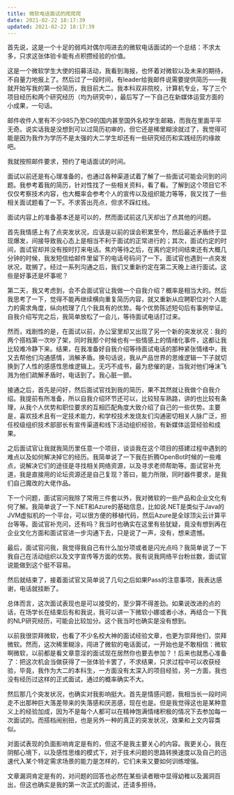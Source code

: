 ```yaml
---
title: 微软电话面试的爬爬爬
date: 2021-02-22 18:17:39
updated: 2021-02-22 18:17:39
---
```


首先说，这是一个十足的弱鸡对偶尔闯进去的微软电话面试的一个总结：不求太多，只求这张体验卡能有点积攒经验的价值。

这是一个微软学生大使的招募活动，我看到海报，也怀着对微软以及未来的期待，不自量力地报上了。然后过了一段时间，有leader给我邮件说需要提供简历——我就开始写我的第一份简历，我目前大二。我本科双非院校，计算机专业，写了三个项目经历和两个研究经历（均为研究中），最后写了一下自己在新媒体运营方面的小成果，一句话。

邮件收件人里有不少985乃至C9的国内甚至国外名校学生邮箱，而我在里面平平无奇。说实话我是没想到可以过简历初审的，但它还是稀里糊涂就过了，我觉得可能是因为我作为学历不是太强的大二学生却还有一些研究经历和实践经历的缘故吧。

我就按照邮件要求，预约了电话面试的时间。

面试以前还是有心理准备的，也通过各种渠道试着了解了一些面试可能会问到的问题。我参考着我的简历，针对性找了一些相关资料，看了看。了解到这个项目它不仅仅考察技术内容，也大概率会参考个人的宣传以及组织能力等等，我又找了一些相关面试题看了一下。不求答出亮点，但求不踩红线。

面试内容上的准备基本还是可以的，然而面试前这几天却出了点其他的问题。

首先我情感上有了点突发状况，应该是以前的误会积累至今，然后最近矛盾终于显现爆发，间接导致我心态上是相当不利于面试的正常进行的；其次，面试约定的时间，面试官却并没有按时打来电话。焦灼等待之后，在离约定时间结束还有大概几分钟的时候，我发短信给邮件里留下的电话号码问了一下。面试官也遇到一点突发状况，耽搁了。经过一系列沟通之后，我们又重新约定在第二天晚上进行面试。这些是好事还是坏事呢？

第二天，我又考虑到，会不会面试官让我做一个自我介绍？概率是相当大的。然后我思考了一下，觉得不能再继续横向重复简历内容，就又重新从应聘职位对个人能力的需求角度，纵向梳理了几个我具有的优势。每个优势陈述短句后有事例举证。自我介绍写完之后，我简单放松了一会儿，等待面试电话打过来。

然而，戏剧性的是，在面试以前，办公室里却又出现了另一个新的突发状况：我的两个搭档第一次吵了架，同时我那个时候也有一些情感上的情绪化事件，这都让我比较难冷静下来。结果，在我准备好自我介绍等待面试电话的那种紧张情绪中，我又去帮他们沟通感情，消解矛盾。换句话说，我从产品世界的思维逻辑一下子就切换到了人性的感感性思维逻辑上。无巧不成书，最为悲催的是，当我对他们唾沫飞溅为他们疏解矛盾时，电话到了。我心脏一颤。

接通之后，首先是问好，然后面试官找到我的简历，果不其然就让我做个自我介绍。我提前有所准备，所以自我介绍环节还可以，比较轻车熟路，讲的也比较有条理，从我个人优势和职位要求的互相匹配角度大致介绍了自己的一些优势。主要是，喜欢技术且有一定技术能力，和学校技术发烧友们沟通密切相关人脉广泛，担任校级组织技术部部长有宣传渠道和线下活动组织经验，有新媒体运营经验和成果。

之后面试官让我就我简历里任意一个项目，谈谈我在这个项目的搭建过程中遇到的难点以及如何解决掉它的经历。我简单说了一下我在折腾OpenBot时候的一些难点，说解决它们的途径是寻找相关网络资源，以及寻求老师帮助等。面试官补充道，我是直接用的论坛资源还是自己复现？答曰，能力所限，同时器件要求，是我们自己魔改的大佬作品。

下一个问题，面试官问我除了常用三件套以外，我对微软的一些产品和企业文化有何了解。我简单说了一下.NET和Azure的基础信息，比如说.NET是类似于Java的JVM虚拟机的一个平台，可以很方便的移植代码，然后Azure是全球顶尖云计算平台等等。面试官补充问，还有吗？我当时也确实在这里有些犹疑，竟没有想到再在企业文化方面和面试官进一步沟通下去，只是说了一声，没有，想来遗憾。

最后，面试官问我，我觉得我自己有什么加分项或者是闪光点吗？我简单说了一下我自己在活动组织以及文字宣传等方面的优势。我有说我网络平台粉丝数，面试官说能做到这个挺不容易。

然后就结束了，接着面试官又简单说了几句之后如果Pass的注意事项，我表达感谢，电话就挂断了。

总体而言，这次面试表现也是可以接受的，至少算不得差劲。如果说改进的点的话，在场学长在结束后有和我说，我可以讲一下微软小娜或者小冰，再结合一下我的NLP研究经历，可能会比较加分。这个我当时也确实是没有想到。

以前我很崇拜微软，也看了不少名校大神的面试经验文章，也更为崇拜他们，崇拜微软。然而，这次稀里糊涂，闯进了微软的电话面试，一开始也是不敢相信：微软啊微软，以前都是看文章意淫的面试现在居然你也要去参加？！后来也就悉心准备了：把这次机会当做获得了一张体验卡罢了，不求结果，只求过程中可以收获经验，毕竟，我作为大二的本科生，一方面没有太深入的项目经验，另一方面，我也没有经历过这样的正式面试，通过的概率确实不大。

然后那几个突发状况，也确实对我影响挺大。首先是情感问题，我相当长一段时间走不出那种巨大落差带来的失落感和厌恶感，现在也是。但是我觉得这也是某种意义上的经验加成，因为不是每个人都可以在精神饱满情绪积极的情况下去参加每一次面试的。而搭档闹别扭，也是另外一种的真正的突发状况，效果和上文内容类似。

对面试表现的负面影响肯定是有的，但这不是我主要关心的内容。我更关心，我在阴郁心境下，以及感性思维的模式下，对于技术问题的思路转换速度以及自己的迅速代入某个特定需求场景的能力是怎样的，它们未来又要如何训练增强。

文章漏洞肯定是有的，对问题的回答也必然在某些读者眼中显得幼稚以及漏洞百出，但这也确实是我的第一次正式的面试，还请多担待。